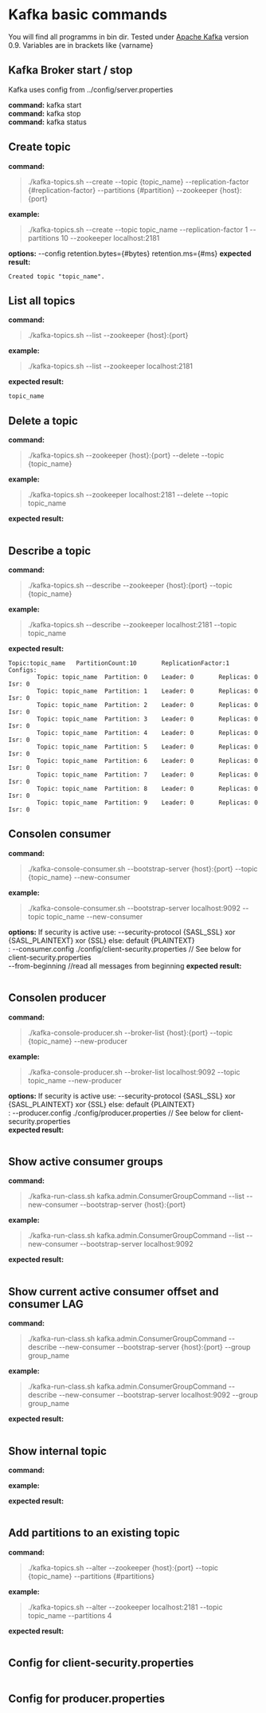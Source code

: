 # Kafka basic commands

You will find all programms in bin dir. Tested under [Apache Kafka](https://kafka.apache.org/) version 0.9.
Variables are in brackets like {varname}


## Kafka Broker start / stop ##

Kafka uses config from ../config/server.properties

**command:** kafka start <br>
**command:** kafka stop <br>
**command:** kafka status <br>

## Create topic ##

**command:**
>./kafka-topics.sh --create --topic {topic_name} --replication-factor {#replication-factor} --partitions {#partition} --zookeeper {host}:{port}

**example:**
>./kafka-topics.sh --create --topic topic_name --replication-factor 1 --partitions 10 --zookeeper localhost:2181

**options:**
--config retention.bytes={#bytes} retention.ms={#ms}
**expected result:**  
```
Created topic "topic_name".
```

## List all topics ##

**command:**
>./kafka-topics.sh --list --zookeeper  {host}:{port}

**example:**
>./kafka-topics.sh --list --zookeeper  localhost:2181

**expected result:**
```
topic_name
```

## Delete a topic ##

**command:**
>./kafka-topics.sh --zookeeper {host}:{port} --delete --topic {topic_name}

**example:**
> ./kafka-topics.sh --zookeeper localhost:2181 --delete --topic topic_name

**expected result:**
```

```

## Describe a topic ##

**command:**
>./kafka-topics.sh --describe --zookeeper {host}:{port} --topic {topic_name}

**example:**
>./kafka-topics.sh --describe --zookeeper localhost:2181 --topic topic_name

**expected result:**
```
Topic:topic_name   PartitionCount:10       ReplicationFactor:1     Configs:
        Topic: topic_name  Partition: 0    Leader: 0       Replicas: 0     Isr: 0
        Topic: topic_name  Partition: 1    Leader: 0       Replicas: 0     Isr: 0
        Topic: topic_name  Partition: 2    Leader: 0       Replicas: 0     Isr: 0
        Topic: topic_name  Partition: 3    Leader: 0       Replicas: 0     Isr: 0
        Topic: topic_name  Partition: 4    Leader: 0       Replicas: 0     Isr: 0
        Topic: topic_name  Partition: 5    Leader: 0       Replicas: 0     Isr: 0
        Topic: topic_name  Partition: 6    Leader: 0       Replicas: 0     Isr: 0
        Topic: topic_name  Partition: 7    Leader: 0       Replicas: 0     Isr: 0
        Topic: topic_name  Partition: 8    Leader: 0       Replicas: 0     Isr: 0
        Topic: topic_name  Partition: 9    Leader: 0       Replicas: 0     Isr: 0
```

## Consolen consumer ##

**command:**
>./kafka-console-consumer.sh --bootstrap-server {host}:{port} --topic {topic_name} --new-consumer

**example:**
>./kafka-console-consumer.sh --bootstrap-server localhost:9092 --topic topic_name --new-consumer

**options:** If security is active use: --security-protocol {SASL_SSL} xor {SASL_PLAINTEXT} xor {SSL} else: default {PLAINTEXT} <br>
									  : --consumer.config ./config/client-security.properties // See below for client-security.properties <br>
									    --from-beginning //read all messages from beginning
**expected result:** <br>
```

```

## Consolen producer ##

**command:**
>./kafka-console-producer.sh --broker-list {host}:{port} --topic {topic_name} --new-producer

**example:**
>./kafka-console-producer.sh --broker-list localhost:9092 --topic topic_name  --new-producer

**options:**
If security is active use: --security-protocol {SASL_SSL} xor {SASL_PLAINTEXT} xor {SSL} else: default {PLAINTEXT} <br>
							          : --producer.config ./config/producer.properties // See below for client-security.properties <br>
**expected result:** <br>
```{put your messages hier and return}

```

## Show active consumer groups ##

**command:**
>./kafka-run-class.sh kafka.admin.ConsumerGroupCommand --list --new-consumer --bootstrap-server {host}:{port}

**example:**
>./kafka-run-class.sh kafka.admin.ConsumerGroupCommand --list --new-consumer --bootstrap-server localhost:9092

**expected result:** <br>
```

```

## Show current active consumer offset and consumer LAG ##

**command:**
>./kafka-run-class.sh kafka.admin.ConsumerGroupCommand --describe --new-consumer --bootstrap-server {host}:{port} --group group_name

**example:**
>./kafka-run-class.sh kafka.admin.ConsumerGroupCommand --describe --new-consumer --bootstrap-server localhost:9092 --group group_name

**expected result:** <br>
```

```

## Show internal topic ##

**command:**
>
**example:**
>
**expected result:**
```

```

## Add partitions to an existing topic ##

**command:**
>./kafka-topics.sh --alter --zookeeper {host}:{port} --topic {topic_name} --partitions {#partitions}

**example:**
>./kafka-topics.sh --alter --zookeeper localhost:2181 --topic topic_name --partitions 4

**expected result:** <br>
```

```

## Config for client-security.properties ##
```

```

## Config for producer.properties ##
```

```
